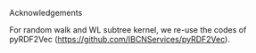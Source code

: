 Acknowledgements

For random walk and WL subtree kernel, we re-use the codes of pyRDF2Vec (https://github.com/IBCNServices/pyRDF2Vec).
